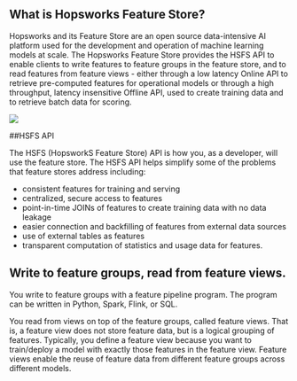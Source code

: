 
<a name="what"></a>
## What is Hopsworks Feature Store?

Hopsworks and its Feature Store are an open source data-intensive AI platform used for the development and operation of machine learning models at scale. The Hopsworks Feature Store provides the HSFS API to enable clients to write features to feature groups in the feature store, and to read features from feature views - either through a low latency Online API to retrieve pre-computed features for operational models or through a high throughput, latency insensitive Offline API, used to create training data and to retrieve batch data for scoring.

<img src="../../../assets/images/concepts/fs/architecture.svg">

##HSFS API


The HSFS (HopsworkS Feature Store) API is how you, as a developer, will use the feature store.
The HSFS API helps simplify some of the problems that feature stores address including:

 - consistent features for training and serving
 - centralized, secure access to features
 - point-in-time JOINs of features to create training data with no data leakage
 - easier connection and backfilling of features from external data sources
 - use of external tables as features
 - transparent computation of statistics and usage data for features.

## Write to feature groups, read from feature views.
You write to feature groups with a feature pipeline program. The program can be written in Python, Spark, Flink, or SQL.

You read from views on top of the feature groups, called feature views. That is, a feature view does not store feature data, but is a logical grouping of features. Typically, you define a feature view because you want to train/deploy a model with exactly those features in the feature view. Feature views enable the reuse of feature data from different feature groups across different models.

